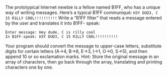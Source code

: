 The prototypical Internet newbie is a fellow named B1FF, who has a unique way of writing
messages. Here’s a typical B1FF communiqué:
`H3Y DUD3, C 15 R1LLY C00L!!!!!!!!!!`
Write a “B1FF filter” that reads a message entered by the user and translates it into B1FF-
speak:
```
Enter message: Hey dude, C is rilly cool
In B1FF-speak: H3Y DUD3, C 15 R1LLY C00L!!!!!!!!!!
```
Your program should convert the message to upper-case letters, substitute digits for certain
letters (A→4, B→8, E→3, I→1, O→0, S→5), and then append 10 or so exclamation marks.
Hint: Store the original message in an array of characters, then go back through the array,
translating and printing characters one by one.